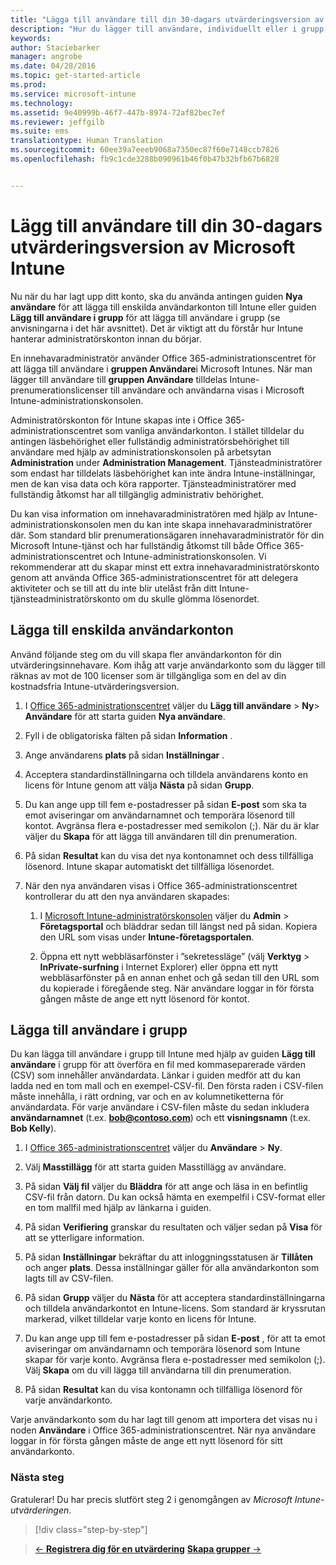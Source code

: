 ```yaml
---
title: "Lägga till användare till din 30-dagars utvärderingsversion av Microsoft Intune | Microsoft Intune"
description: "Hur du lägger till användare, individuellt eller i grupp, när du registrerar dig för en kostnadsfri 30-dagars utvärderingsversion av Intune"
keywords: 
author: Staciebarker
manager: angrobe
ms.date: 04/28/2016
ms.topic: get-started-article
ms.prod: 
ms.service: microsoft-intune
ms.technology: 
ms.assetid: 9e40999b-46f7-447b-8974-72af82bec7ef
ms.reviewer: jeffgilb
ms.suite: ems
translationtype: Human Translation
ms.sourcegitcommit: 60ee39a7eeeb9068a7350ec87f60e7148ccb7826
ms.openlocfilehash: fb9c1cde3288b090961b46f0b47b32bfb67b6828


---
```


# Lägg till användare till din 30-dagars utvärderingsversion av Microsoft Intune
Nu när du har lagt upp ditt konto, ska du använda antingen guiden **Nya användare** för att lägga till enskilda användarkonton till Intune eller guiden **Lägg till användare i grupp** för att lägga till användare i grupp (se anvisningarna i det här avsnittet).  Det är viktigt att du förstår hur Intune hanterar administratörskonton innan du börjar.

En innehavaradministratör använder Office 365-administrationscentret för att lägga till användare i **gruppen Användare**i Microsoft Intunes. När man lägger till användare till  **gruppen Användare** tilldelas Intune-prenumerationslicenser till användare och användarna visas i Microsoft Intune-administrationskonsolen.

Administratörskonton för Intune skapas inte i Office 365-administrationscentret som vanliga användarkonton. I stället tilldelar du antingen läsbehörighet eller fullständig  administratörsbehörighet till användare med hjälp av administrationskonsolen på arbetsytan **Administration**  under **Administration Management**. Tjänsteadministratörer som endast har tilldelats läsbehörighet kan inte ändra Intune-inställningar, men de kan visa data och köra rapporter. Tjänsteadministratörer med fullständig åtkomst har all tillgänglig administrativ behörighet.

Du kan visa information om innehavaradministratören med hjälp av Intune-administrationskonsolen men du kan inte skapa innehavaradministratörer där. Som standard blir prenumerationsägaren innehavaradministratör för din Microsoft Intune-tjänst och har fullständig åtkomst till både Office 365-administrationscentret och Intune-administrationskonsolen. Vi rekommenderar att du skapar minst ett extra innehavaradministratörskonto genom att använda Office 365-administrationscentret för att delegera aktiviteter och se till att du inte blir utelåst från ditt Intune-tjänsteadministratörskonto om du skulle glömma lösenordet.

## Lägga till enskilda användarkonton
Använd följande steg om du vill skapa fler användarkonton för din utvärderingsinnehavare. Kom ihåg att varje användarkonto som du lägger till räknas av mot de 100 licenser som är tillgängliga som en del av din kostnadsfria Intune-utvärderingsversion.

1.  I [Office 365-administrationscentret](http://go.microsoft.com/fwlink/?LinkID=787455) väljer du **Lägg till användare** &gt; **Ny**&gt; **Användare** för att starta guiden **Nya användare**.

2.  Fyll i de obligatoriska fälten på sidan **Information** .

3.  Ange användarens **plats** på sidan **Inställningar** .

4.  Acceptera standardinställningarna och tilldela användarens konto en licens för Intune genom att välja **Nästa** på sidan **Grupp**.

5.  Du kan ange upp till fem e-postadresser på sidan **E-post** som ska ta emot aviseringar om användarnamnet och temporära lösenord till kontot. Avgränsa flera e-postadresser med semikolon (;). När du är klar väljer du **Skapa** för att lägga till användaren till din prenumeration.

6.  På sidan **Resultat** kan du visa det nya kontonamnet och dess tillfälliga lösenord. Intune skapar automatiskt det tillfälliga lösenordet.

7.  När den nya användaren visas i Office 365-administrationscentret kontrollerar du att den nya användaren skapades:

    1.  I [Microsoft Intune-administratörskonsolen](https://manage.microsoft.com/) väljer du **Admin** &gt; **Företagsportal** och bläddrar sedan till längst ned på sidan. Kopiera den URL som visas under **Intune-företagsportalen**.

    2.  Öppna ett nytt webbläsarfönster i ”sekretessläge” (välj **Verktyg** &gt; **InPrivate-surfning** i Internet Explorer) eller öppna ett nytt webbläsarfönster på en annan enhet och gå sedan till den URL som du kopierade i föregående steg. När användare loggar in för första gången måste de ange ett nytt lösenord för kontot.

## Lägga till användare i grupp
Du kan lägga till användare i grupp till Intune med hjälp av guiden **Lägg till användare** i grupp för att överföra en fil med kommaseparerade värden (CSV) som innehåller användardata. Länkar i guiden medför att du kan  ladda ned en tom mall och en exempel-CSV-fil. Den första raden i CSV-filen måste innehålla, i rätt ordning, var och en av kolumnetiketterna för användardata. För varje användare i CSV-filen måste du sedan inkludera **användarnamnet** (t.ex. **bob@contoso.com**) och ett **visningsnamn** (t.ex. **Bob Kelly**).

1.  I [Office 365-administrationscentret](http://go.microsoft.com/fwlink/?LinkID=787455) väljer du **Användare** &gt; **Ny**.

2.  Välj **Masstillägg** för att starta guiden Masstillägg av användare.

3.  På sidan **Välj fil** väljer du **Bläddra** för att ange och läsa in en befintlig CSV-fil från datorn. Du kan också hämta en exempelfil i CSV-format eller en tom mallfil med hjälp av länkarna i guiden.

4.  På sidan **Verifiering** granskar du resultaten och väljer sedan på **Visa** för att se ytterligare information.

5.  På sidan **Inställningar** bekräftar du att inloggningsstatusen är **Tillåten** och anger **plats**. Dessa inställningar gäller för alla användarkonton som lagts till av CSV-filen.

6.  På sidan **Grupp** väljer du **Nästa** för att acceptera standardinställningarna och tilldela användarkontot en Intune-licens. Som standard är kryssrutan markerad, vilket tilldelar varje konto en licens för Intune.

7.  Du kan ange upp till fem e-postadresser på sidan **E-post** , för att ta emot aviseringar om användarnamn och temporära lösenord som Intune skapar för varje konto. Avgränsa flera e-postadresser med semikolon (;). Välj **Skapa** om du vill lägga till användarna till din prenumeration.

8.  På sidan **Resultat** kan du visa kontonamn och tillfälliga lösenord för varje användarkonto.

Varje användarkonto som du har lagt till genom att importera det visas nu i noden **Användare** i Office 365-administrationscentret. När nya användare loggar in för första gången måste de ange ett nytt lösenord för sitt användarkonto.

### Nästa steg
Gratulerar! Du har precis slutfört steg 2 i genomgången av *Microsoft Intune-utvärderingen*.

>[!div class="step-by-step"]

>[&larr; **Registrera dig för en utvärdering**](.\get-started-with-a-30-day-trial-of-microsoft-intune-step-1.md)     [**Skapa grupper** &rarr;](.\get-started-with-a-30-day-trial-of-microsoft-intune-step-3.md)  



<!--HONumber=Jul16_HO4-->


